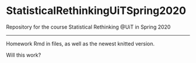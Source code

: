 # StatisticalRethinkingUiTSpring2020
Repository for the course Statistical Rethinking @UiT in Spring 2020

***

Homework Rmd in files, as well as the newest knitted version.

Will this work?
